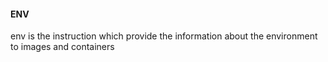 #### ENV ####
env is the instruction which provide the information about the environment to images and containers
